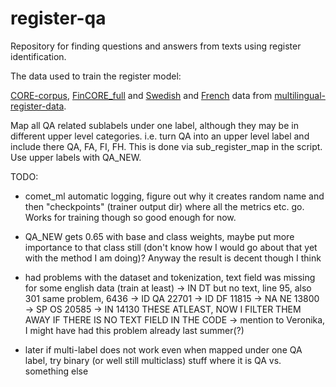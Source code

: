 # register-qa

Repository for finding questions and answers from texts using register identification. 

The data used to train the register model:

[CORE-corpus](https://github.com/TurkuNLP/CORE-corpus), [FinCORE_full](https://github.com/TurkuNLP/FinCORE_full/releases/tag/v1.0) and [Swedish](https://github.com/TurkuNLP/multilingual-register-data/tree/main/SweCORE/files-with-mt) and [French](https://github.com/TurkuNLP/multilingual-register-data/tree/main/FreCORE/files-with-mt) data from [multilingual-register-data](https://github.com/TurkuNLP/multilingual-register-data).

Map all QA related sublabels under one label, although they may be in different upper level categories. i.e. turn QA into an upper level label and include there QA, FA, FI, FH. This is done via sub_register_map in the script. Use upper labels with QA_NEW.

TODO:

- comet_ml automatic logging, figure out why it creates random name and then "checkpoints" (trainer output dir) where all the metrics etc. go. Works for training though so good enough for now.
- QA_NEW gets 0.65 with base and class weights, maybe put more importance to that class still (don't know how I would go about that yet with the method I am doing)? Anyway the result is decent though I think

- had problems with the dataset and tokenization, text field was missing for some english data (train at least)
-> IN DT but no text, line 95, also 301 same problem, 6436
-> ID QA 22701
-> ID DF 11815
-> NA NE 13800
-> SP OS 20585
-> IN 14130
THESE ATLEAST, NOW I FILTER THEM AWAY IF THERE IS NO TEXT FIELD IN THE CODE
-> mention to Veronika, I might have had this problem already last summer(?)


- later if multi-label does not work even when mapped under one QA label, try binary (or well still multiclass) stuff where it is QA vs. something else